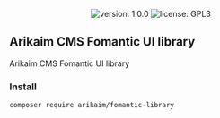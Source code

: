 <p align="center">
    <img src="https://img.shields.io/github/release/arikaim/fomantic-library.svg" alt="version: 1.0.0">
    <img src="https://img.shields.io/badge/License-GPLv3-blue.svg" alt="license: GPL3">
</p>

## Arikaim CMS Fomantic UI library
Arikaim CMS Fomantic UI library

### Install
```
composer require arikaim/fomantic-library
```
